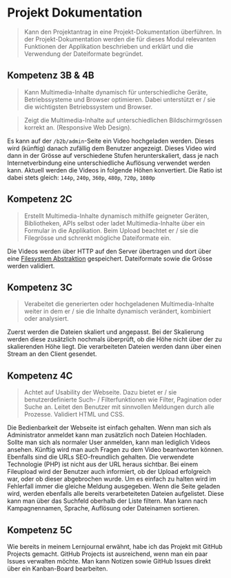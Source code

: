 # Projekt Dokumentation

> Kann den Projektantrag in eine Projekt-Dokumentation überführen. In der Projekt-Dokumentation werden die für dieses Modul relevanten Funktionen der Applikation beschrieben und erklärt und die Verwendung der Dateiformate begründet.
 
## Kompetenz 3B & 4B

> Kann Multimedia-Inhalte dynamisch für unterschiedliche Geräte, Betriebssysteme und Browser optimieren. Dabei unterstützt er / sie die wichtigsten Betriebssystem und Browser.

> Zeigt die Multimedia-Inhalte auf unterschiedlichen Bildschirmgrössen korrekt an. (Responsive Web Design).

Es kann auf der `/b2b/admin`-Seite ein Video hochgeladen werden. Dieses wird (künftig) danach zufällig dem Benutzer angezeigt.
Dieses Video wird dann in der Grösse auf verschiedene Stufen herunterskaliert, dass je nach Internetverbindung eine unterschiedliche Auflösung verwendet werden kann.
Aktuell werden die Videos in folgende Höhen konvertiert. Die Ratio ist dabei stets gleich:
`144p`, `240p`, `360p`, `480p`, `720p`, `1080p`

## Kompetenz 2C
> Erstellt Multimedia-Inhalte dynamisch mithilfe geigneter Geräten, Bibliotheken, APIs selbst oder ladet Multimedia-Inhalte über ein Formular in die Applikation. Beim Upload beachtet er / sie die Filegrösse und schrenkt mögliche Dateiformate ein.

Die Videos werden über HTTP auf den Server übertragen und dort über eine [Filesystem Abstraktion](https://flysystem.thephpleague.com/docs/) gespeichert.
Dateiformate sowie die Grösse werden validiert.

## Kompetenz 3C
> Verabeitet die generierten oder hochgeladenen Multimedia-Inhalte weiter in dem er / sie die Inhalte dynamisch verändert, kombiniert oder analysiert.

Zuerst werden die Dateien skaliert und angepasst. Bei der Skalierung werden diese zusätzlich nochmals überprüft, ob die Höhe nicht über der zu skalierenden Höhe liegt.
Die verarbeiteten Dateien werden dann über einen Stream an den Client gesendet.


## Kompetenz 4C
> Achtet auf Usability der Webseite. Dazu bietet er / sie benutzerdefinierte Such- / Filterfunktionen wie Filter, Pagination oder Suche an. Leitet den Benutzer mit sinnvollen Meldungen durch alle Prozesse. Validiert HTML und CSS.

Die Bedienbarkeit der Webseite ist einfach gehalten. Wenn man sich als Administrator anmeldet kann man zusätzlich noch Dateien Hochladen.
Sollte man sich als normaler User anmelden, kann man lediglich Videos ansehen. Künftig wird man auch Fragen zu dem Video beantworten können.
Ebenfalls sind die URLs SEO-freundlich gehalten. Die verwendete Technologie (PHP) ist nicht aus der URL heraus sichtbar.
Bei einem Fileupload wird der Benutzer auch informiert, ob der Upload erfolgreich war, oder ob dieser abgebrochen wurde.
Um es einfach zu halten wird im Fehlerfall immer die gleiche Meldung ausgegeben.
Wenn die Seite geladen wird, werden ebenfalls alle bereits verarbeteiteten Dateien aufgelistet. Diese kann man über das Suchfeld
oberhalb der Liste filtern. Man kann nach Kampagnennamen, Sprache, Auflösung oder Dateinamen sortieren.

## Kompetenz 5C

Wie bereits in meinem Lernjournal erwähnt, habe ich das Projekt mit GitHub Projects gemacht.
GitHub Projects ist ausreichend, wenn man ein paar Issues verwalten möchte.
Man kann Notizen sowie GitHub Issues direkt über ein Kanban-Board bearbeiten. 
